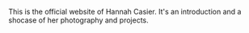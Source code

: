 This is the official website of Hannah Casier. It's an introduction and a shocase of her photography and projects.

